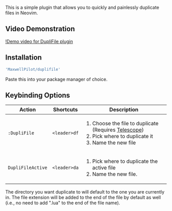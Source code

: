 This is a simple plugin that allows you to quickly and painlessly duplicate files in Neovim.

## Video Demonstration
[!Demo video for DupliFile plugin](https://github.com/user-attachments/assets/6c95333f-eef6-4195-9537-3644312849a8)

## Installation
```lua
'MaxwellPilot/duplifile'
```

Paste this into your package manager of choice.

## Keybinding Options

| Action | Shortcuts | Description |
| ------ | --------- | ----------- |
| `:DupliFile` | `<leader>df` | <ol><li>Choose the file to duplicate (Requires [Telescope](https://github.com/nvim-telescope/telescope.nvim))</li> <li>Pick where to duplicate it</li> <li>Name the new file</li></ol> |
| `DupliFileActive` | `<leader>da` | <ol><li>Pick where to duplicate the active file</li> <li>Name the new file.</li></ol> |

The directory you want duplicate to will default to the one you are currently in. The file extension will be added to the end of the file by default as well (i.e., no need to add ".lua" to the end of the file name).
